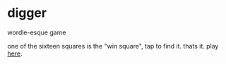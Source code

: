# digger

wordle-esque game

one of the sixteen squares is the "win square", tap to find it. thats it. play [here](https://imjustinmei.github.io/digger/).
